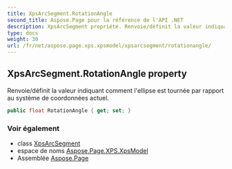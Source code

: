```yaml
---
title: XpsArcSegment.RotationAngle
second_title: Aspose.Page pour la référence de l'API .NET
description: XpsArcSegment propriété. Renvoie/définit la valeur indiquant comment lellipse est tournée par rapport au système de coordonnées actuel.
type: docs
weight: 30
url: /fr/net/aspose.page.xps.xpsmodel/xpsarcsegment/rotationangle/
---
```

## XpsArcSegment.RotationAngle property

Renvoie/définit la valeur indiquant comment l'ellipse est tournée par rapport au système de coordonnées actuel.

```csharp
public float RotationAngle { get; set; }
```

### Voir également

* class [XpsArcSegment](../)
* espace de noms [Aspose.Page.XPS.XpsModel](../../xpsarcsegment/)
* Assemblée [Aspose.Page](../../../)


